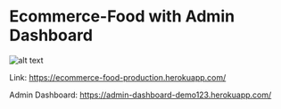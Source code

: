 # Ecommerce-Food with Admin Dashboard

![alt text](https://ashmoz.com/static/media/project3.e1d5984ada9e01ca4399.png)


Link:
https://ecommerce-food-production.herokuapp.com/

Admin Dashboard:
https://admin-dashboard-demo123.herokuapp.com/

